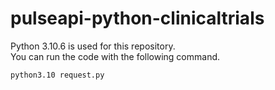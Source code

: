 # pulseapi-python-clinicaltrials

Python 3.10.6 is used for this repository.\
You can run the code with the following command.
```
python3.10 request.py
```

